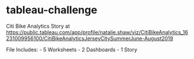 # tableau-challenge
Citi Bike Analytics Story at https://public.tableau.com/app/profile/natalie.shaw/viz/CitiBikeAnalytics_16231009956100/CitiBikeAnalyticsJerseyCitySummerJune-August2019

File Includes:
	- 5 Worksheets
	- 2 Dashboards
	- 1 Story 